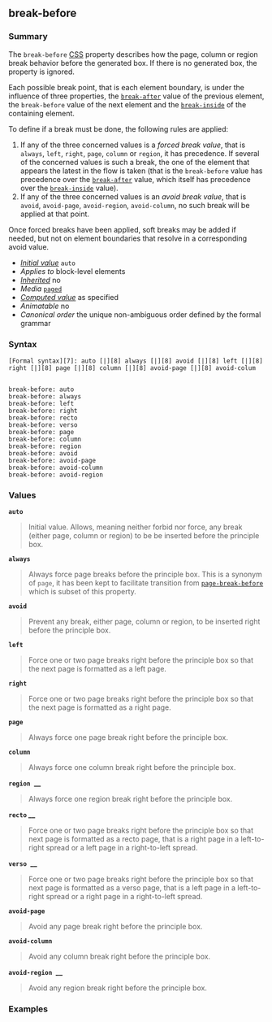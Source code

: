 ## break-before

### Summary

The `break-before` [CSS][0] property describes how the page, column or region break behavior before the generated box. If there is no generated box, the property is ignored.

Each possible break point, that is each element boundary, is under the influence of three properties, the [`break-after`][1] value of the previous element, the `break-before` value of the next element and the [`break-inside`][2] of the containing element.

To define if a break must be done, the following rules are applied:

1. If any of the three concerned values is a _forced break value_, that is `always`, `left`, `right`, `page`, `column` or `region`, it has precedence. If several of the concerned values is such a break, the one of the element that appears the latest in the flow is taken (that is the `break-before` value has precedence over the [`break-after`][1] value, which itself has precedence over the [`break-inside`][2] value).
2. If any of the three concerned values is an _avoid break value_, that is `avoid`, `avoid-page`, `avoid-region`, `avoid-column`, no such break will be applied at that point.

Once forced breaks have been applied, soft breaks may be added if needed, but not on element boundaries that resolve in a corresponding avoid value.

* _[Initial value][3]_ `auto` 
* _Applies to_ block-level elements 
* _[Inherited][4]_ no 
* _Media_ [`paged`][5] 
* _[Computed value][6]_ as specified 
* _Animatable_ no 
* _Canonical order_ the unique non-ambiguous order defined by the formal grammar

### Syntax

    [Formal syntax][7]: auto [|][8] always [|][8] avoid [|][8] left [|][8] right [|][8] page [|][8] column [|][8] avoid-page [|][8] avoid-colum
    

    break-before: auto
    break-before: always
    break-before: left
    break-before: right
    break-before: recto
    break-before: verso
    break-before: page
    break-before: column
    break-before: region
    break-before: avoid
    break-before: avoid-page
    break-before: avoid-column
    break-before: avoid-region
    

### Values

**`auto`**

> Initial value. Allows, meaning neither forbid nor force, any break (either page, column or region) to be be inserted before the principle box.

**`always`**

> Always force page breaks before the principle box. This is a synonym of `page`, it has been kept to facilitate transition from [`page-break-before`][9] which is subset of this property.

**`avoid`**

> Prevent any break, either page, column or region, to be inserted right before the principle box.

**`left`**

> Force one or two page breaks right before the principle box so that the next page is formatted as a left page.

**`right`**

> Force one or two page breaks right before the principle box so that the next page is formatted as a right page.

**`page`**

> Always force one page break right before the principle box.

**`column`**

> Always force one column break right before the principle box.

**`region `__**

> Always force one region break right before the principle box.

**`recto` __**

> Force one or two page breaks right before the principle box so that next page is formatted as a recto page, that is a right page in a left-to-right spread or a left page in a right-to-left spread.

**`verso `__**

> Force one or two page breaks right before the principle box so that next page is formatted as a verso page, that is a left page in a left-to-right spread or a right page in a right-to-left spread.

**`avoid-page`**

> Avoid any page break right before the principle box.

**`avoid-column`**

> Avoid any column break right before the principle box.

**`avoid-region `__**

> Avoid any region break right before the principle box.

### Examples


[0]: https://developer.mozilla.org/en/docs/CSS
[1]: https://developer.mozilla.org/en/docs/Web/CSS/break-after "The break-after CSS property describes how the page, column or region break behavior after the generated box. If there is no generated box, the property is ignored."
[2]: https://developer.mozilla.org/en/docs/Web/CSS/break-inside "The documentation about this has not yet been written; please consider contributing!"
[3]: https://developer.mozilla.org/en/docs/CSS/initial_value
[4]: https://developer.mozilla.org/en/docs/CSS/inheritance
[5]: https://developer.mozilla.org/en/docs/CSS/@media#Media_groups
[6]: https://developer.mozilla.org/en/docs/CSS/computed_value
[7]: https://developer.mozilla.org/en/docs/CSS/Value_definition_syntax "CSS/Value_definition_syntax"
[8]: https://developer.mozilla.org/en/docs/CSS/Value_definition_syntax#Single_bar "Single bar: The two entities are optional, but exactly one must be present."
[9]: https://developer.mozilla.org/en/docs/Web/CSS/page-break-before "The page-break-before CSS property adjusts page breaks before the current element."